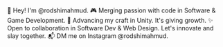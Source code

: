 👋 Hey! I'm @rodshimahmud.
🎮 Merging passion with code in Software & Game Development.
🌱 Advancing my craft in Unity. It's giving growth.
✨ Open to collaboration in Software Dev & Web Design. Let's innovate and slay together.
📬 DM me on Instagram @rodshimahmud.

<!---
mahmudrodshi/mahmudrodshi is a ✨ special ✨ repository because its `README.md` (this file) appears on your GitHub profile.
You can click the Preview link to take a look at your changes.
--->
